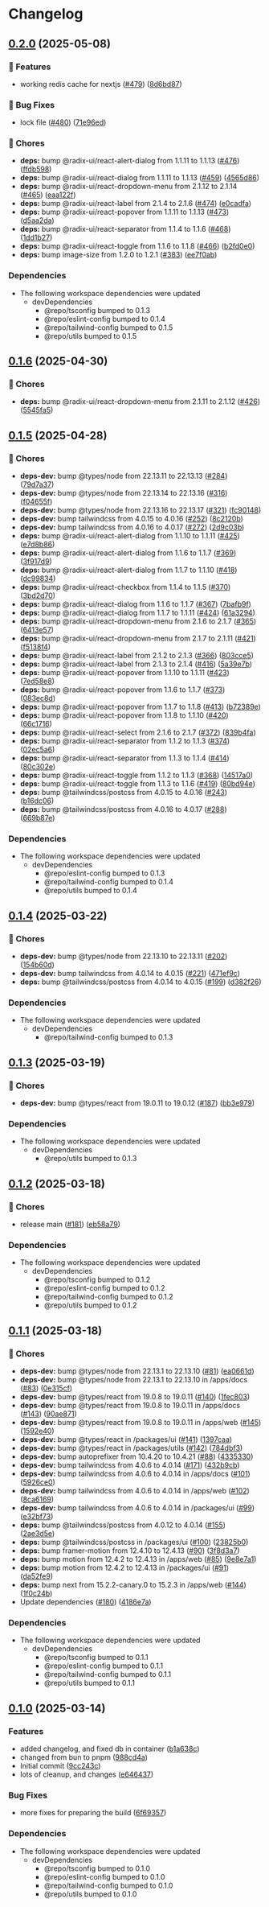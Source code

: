 # Changelog

## [0.2.0](https://github.com/CaptainPowerTurtle/teck-website-monorepo/compare/ui@v0.1.6...ui@v0.2.0) (2025-05-08)


### 🚀 Features

* working redis cache for nextjs ([#479](https://github.com/CaptainPowerTurtle/teck-website-monorepo/issues/479)) ([8d6bd87](https://github.com/CaptainPowerTurtle/teck-website-monorepo/commit/8d6bd87dc58a0de47a7a4d963511fef222abd693))


### 🐛 Bug Fixes

* lock file ([#480](https://github.com/CaptainPowerTurtle/teck-website-monorepo/issues/480)) ([71e96ed](https://github.com/CaptainPowerTurtle/teck-website-monorepo/commit/71e96ed9a2d560ba38a52a24b3364733e7564250))


### 🧹 Chores

* **deps:** bump @radix-ui/react-alert-dialog from 1.1.11 to 1.1.13 ([#476](https://github.com/CaptainPowerTurtle/teck-website-monorepo/issues/476)) ([ffdb598](https://github.com/CaptainPowerTurtle/teck-website-monorepo/commit/ffdb5987814a7260c938c03a9eb86258c7ba035a))
* **deps:** bump @radix-ui/react-dialog from 1.1.11 to 1.1.13 ([#459](https://github.com/CaptainPowerTurtle/teck-website-monorepo/issues/459)) ([4565d86](https://github.com/CaptainPowerTurtle/teck-website-monorepo/commit/4565d8629c3389d09cba0d0a703b86f03dd53ca6))
* **deps:** bump @radix-ui/react-dropdown-menu from 2.1.12 to 2.1.14 ([#465](https://github.com/CaptainPowerTurtle/teck-website-monorepo/issues/465)) ([eaa122f](https://github.com/CaptainPowerTurtle/teck-website-monorepo/commit/eaa122f40b0c3e9e9659413f9279c1e1aa3dc85d))
* **deps:** bump @radix-ui/react-label from 2.1.4 to 2.1.6 ([#474](https://github.com/CaptainPowerTurtle/teck-website-monorepo/issues/474)) ([e0cadfa](https://github.com/CaptainPowerTurtle/teck-website-monorepo/commit/e0cadfa303cc4fe63663c6901d1a116609a7f3e5))
* **deps:** bump @radix-ui/react-popover from 1.1.11 to 1.1.13 ([#473](https://github.com/CaptainPowerTurtle/teck-website-monorepo/issues/473)) ([d5aa2da](https://github.com/CaptainPowerTurtle/teck-website-monorepo/commit/d5aa2da0ebdacbd0a694ea0ec7f6a5426714540a))
* **deps:** bump @radix-ui/react-separator from 1.1.4 to 1.1.6 ([#468](https://github.com/CaptainPowerTurtle/teck-website-monorepo/issues/468)) ([1dd1b27](https://github.com/CaptainPowerTurtle/teck-website-monorepo/commit/1dd1b277d551148da42ec862ca9730f900d751c9))
* **deps:** bump @radix-ui/react-toggle from 1.1.6 to 1.1.8 ([#466](https://github.com/CaptainPowerTurtle/teck-website-monorepo/issues/466)) ([b2fd0e0](https://github.com/CaptainPowerTurtle/teck-website-monorepo/commit/b2fd0e0903b466c47ae0da9f1bf281c430615e93))
* **deps:** bump image-size from 1.2.0 to 1.2.1 ([#383](https://github.com/CaptainPowerTurtle/teck-website-monorepo/issues/383)) ([ee7f0ab](https://github.com/CaptainPowerTurtle/teck-website-monorepo/commit/ee7f0ab98ec2f57fb26da2942d83ec768bc4da3e))


### Dependencies

* The following workspace dependencies were updated
  * devDependencies
    * @repo/tsconfig bumped to 0.1.3
    * @repo/eslint-config bumped to 0.1.4
    * @repo/tailwind-config bumped to 0.1.5
    * @repo/utils bumped to 0.1.5

## [0.1.6](https://github.com/CaptainPowerTurtle/teck-website-monorepo/compare/ui@v0.1.5...ui@v0.1.6) (2025-04-30)


### 🧹 Chores

* **deps:** bump @radix-ui/react-dropdown-menu from 2.1.11 to 2.1.12 ([#426](https://github.com/CaptainPowerTurtle/teck-website-monorepo/issues/426)) ([5545fa5](https://github.com/CaptainPowerTurtle/teck-website-monorepo/commit/5545fa5be0defa6f0885d43fa430d9b38575ee0d))

## [0.1.5](https://github.com/CaptainPowerTurtle/teck-website-monorepo/compare/ui@v0.1.4...ui@v0.1.5) (2025-04-28)


### 🧹 Chores

* **deps-dev:** bump @types/node from 22.13.11 to 22.13.13 ([#284](https://github.com/CaptainPowerTurtle/teck-website-monorepo/issues/284)) ([79d7a37](https://github.com/CaptainPowerTurtle/teck-website-monorepo/commit/79d7a379667c16515b2312b80bd01d7ff0550702))
* **deps-dev:** bump @types/node from 22.13.14 to 22.13.16 ([#316](https://github.com/CaptainPowerTurtle/teck-website-monorepo/issues/316)) ([f04655f](https://github.com/CaptainPowerTurtle/teck-website-monorepo/commit/f04655f9bf4889513c385be52a837ac290847a77))
* **deps-dev:** bump @types/node from 22.13.16 to 22.13.17 ([#321](https://github.com/CaptainPowerTurtle/teck-website-monorepo/issues/321)) ([fc90148](https://github.com/CaptainPowerTurtle/teck-website-monorepo/commit/fc901483068f807f6b9e7c94f6c1afbd3ca7dd14))
* **deps-dev:** bump tailwindcss from 4.0.15 to 4.0.16 ([#252](https://github.com/CaptainPowerTurtle/teck-website-monorepo/issues/252)) ([8c2120b](https://github.com/CaptainPowerTurtle/teck-website-monorepo/commit/8c2120bf4a7ac137586a589a1d24af4073925276))
* **deps-dev:** bump tailwindcss from 4.0.16 to 4.0.17 ([#272](https://github.com/CaptainPowerTurtle/teck-website-monorepo/issues/272)) ([2d9c03b](https://github.com/CaptainPowerTurtle/teck-website-monorepo/commit/2d9c03b67c8ea5430c1723514812bf4c71916c8b))
* **deps:** bump @radix-ui/react-alert-dialog from 1.1.10 to 1.1.11 ([#425](https://github.com/CaptainPowerTurtle/teck-website-monorepo/issues/425)) ([e7d8b86](https://github.com/CaptainPowerTurtle/teck-website-monorepo/commit/e7d8b8632583ae7c30eaa2df602206c78442dc61))
* **deps:** bump @radix-ui/react-alert-dialog from 1.1.6 to 1.1.7 ([#369](https://github.com/CaptainPowerTurtle/teck-website-monorepo/issues/369)) ([3f917d9](https://github.com/CaptainPowerTurtle/teck-website-monorepo/commit/3f917d96110d246d0370d8e107d399a9d3f54453))
* **deps:** bump @radix-ui/react-alert-dialog from 1.1.7 to 1.1.10 ([#418](https://github.com/CaptainPowerTurtle/teck-website-monorepo/issues/418)) ([dc99834](https://github.com/CaptainPowerTurtle/teck-website-monorepo/commit/dc998344a9fe4df80825fd1298d302bb987da255))
* **deps:** bump @radix-ui/react-checkbox from 1.1.4 to 1.1.5 ([#370](https://github.com/CaptainPowerTurtle/teck-website-monorepo/issues/370)) ([3bd2d70](https://github.com/CaptainPowerTurtle/teck-website-monorepo/commit/3bd2d70f5200beb7f9b3977f69742a821e1cf9b1))
* **deps:** bump @radix-ui/react-dialog from 1.1.6 to 1.1.7 ([#367](https://github.com/CaptainPowerTurtle/teck-website-monorepo/issues/367)) ([7bafb9f](https://github.com/CaptainPowerTurtle/teck-website-monorepo/commit/7bafb9fd3f2ecc645c9e73c60ea5725bd2c91e2b))
* **deps:** bump @radix-ui/react-dialog from 1.1.7 to 1.1.11 ([#424](https://github.com/CaptainPowerTurtle/teck-website-monorepo/issues/424)) ([61a3294](https://github.com/CaptainPowerTurtle/teck-website-monorepo/commit/61a32946992289b54b2609f6e10825a2b0a9dd5c))
* **deps:** bump @radix-ui/react-dropdown-menu from 2.1.6 to 2.1.7 ([#365](https://github.com/CaptainPowerTurtle/teck-website-monorepo/issues/365)) ([6413e57](https://github.com/CaptainPowerTurtle/teck-website-monorepo/commit/6413e57a043b63e0433b5d5ef6d6ca19dd536229))
* **deps:** bump @radix-ui/react-dropdown-menu from 2.1.7 to 2.1.11 ([#421](https://github.com/CaptainPowerTurtle/teck-website-monorepo/issues/421)) ([f5138f4](https://github.com/CaptainPowerTurtle/teck-website-monorepo/commit/f5138f4bfb46611b0ae5b74fd1786b395a60c734))
* **deps:** bump @radix-ui/react-label from 2.1.2 to 2.1.3 ([#366](https://github.com/CaptainPowerTurtle/teck-website-monorepo/issues/366)) ([803cce5](https://github.com/CaptainPowerTurtle/teck-website-monorepo/commit/803cce57452f6610c2a2ca2ef519acf4e15d8a70))
* **deps:** bump @radix-ui/react-label from 2.1.3 to 2.1.4 ([#416](https://github.com/CaptainPowerTurtle/teck-website-monorepo/issues/416)) ([5a39e7b](https://github.com/CaptainPowerTurtle/teck-website-monorepo/commit/5a39e7bedcc7c3be9ca611ab598ee980d0d38f36))
* **deps:** bump @radix-ui/react-popover from 1.1.10 to 1.1.11 ([#423](https://github.com/CaptainPowerTurtle/teck-website-monorepo/issues/423)) ([7ed58e8](https://github.com/CaptainPowerTurtle/teck-website-monorepo/commit/7ed58e83c650ae5ccb65815bc21fd241d34b7599))
* **deps:** bump @radix-ui/react-popover from 1.1.6 to 1.1.7 ([#373](https://github.com/CaptainPowerTurtle/teck-website-monorepo/issues/373)) ([083ec8d](https://github.com/CaptainPowerTurtle/teck-website-monorepo/commit/083ec8d41cd3376b74d23e8f37e5ba18ef74aba2))
* **deps:** bump @radix-ui/react-popover from 1.1.7 to 1.1.8 ([#413](https://github.com/CaptainPowerTurtle/teck-website-monorepo/issues/413)) ([b72389e](https://github.com/CaptainPowerTurtle/teck-website-monorepo/commit/b72389e01ee367cdbfc29be71630a6466a81243b))
* **deps:** bump @radix-ui/react-popover from 1.1.8 to 1.1.10 ([#420](https://github.com/CaptainPowerTurtle/teck-website-monorepo/issues/420)) ([66c1716](https://github.com/CaptainPowerTurtle/teck-website-monorepo/commit/66c1716380d33aa8c940d97bcafa906c7ffc667d))
* **deps:** bump @radix-ui/react-select from 2.1.6 to 2.1.7 ([#372](https://github.com/CaptainPowerTurtle/teck-website-monorepo/issues/372)) ([839b4fa](https://github.com/CaptainPowerTurtle/teck-website-monorepo/commit/839b4fa19632dc3ba2f9826b1f8c9f70e31d5a98))
* **deps:** bump @radix-ui/react-separator from 1.1.2 to 1.1.3 ([#374](https://github.com/CaptainPowerTurtle/teck-website-monorepo/issues/374)) ([02ec5a6](https://github.com/CaptainPowerTurtle/teck-website-monorepo/commit/02ec5a6df1e389adbfef5323ee4947ce81d63adc))
* **deps:** bump @radix-ui/react-separator from 1.1.3 to 1.1.4 ([#414](https://github.com/CaptainPowerTurtle/teck-website-monorepo/issues/414)) ([80c302e](https://github.com/CaptainPowerTurtle/teck-website-monorepo/commit/80c302e9beac990b98b0fbbcd723cd8e3ea1afb8))
* **deps:** bump @radix-ui/react-toggle from 1.1.2 to 1.1.3 ([#368](https://github.com/CaptainPowerTurtle/teck-website-monorepo/issues/368)) ([14517a0](https://github.com/CaptainPowerTurtle/teck-website-monorepo/commit/14517a05bf49329ead78cc6f4e62787c2a213690))
* **deps:** bump @radix-ui/react-toggle from 1.1.3 to 1.1.6 ([#419](https://github.com/CaptainPowerTurtle/teck-website-monorepo/issues/419)) ([80bd94e](https://github.com/CaptainPowerTurtle/teck-website-monorepo/commit/80bd94e6f146e6ec93483b93700528cb3ad21ea7))
* **deps:** bump @tailwindcss/postcss from 4.0.15 to 4.0.16 ([#243](https://github.com/CaptainPowerTurtle/teck-website-monorepo/issues/243)) ([b16dc06](https://github.com/CaptainPowerTurtle/teck-website-monorepo/commit/b16dc0679a0f943dbe3acf34694e84e8da53478b))
* **deps:** bump @tailwindcss/postcss from 4.0.16 to 4.0.17 ([#288](https://github.com/CaptainPowerTurtle/teck-website-monorepo/issues/288)) ([669b87e](https://github.com/CaptainPowerTurtle/teck-website-monorepo/commit/669b87ef9e481dbb69a255f8cb7d56d957dc15c9))


### Dependencies

* The following workspace dependencies were updated
  * devDependencies
    * @repo/eslint-config bumped to 0.1.3
    * @repo/tailwind-config bumped to 0.1.4
    * @repo/utils bumped to 0.1.4

## [0.1.4](https://github.com/CaptainPowerTurtle/teck-website-monorepo/compare/ui@v0.1.3...ui@v0.1.4) (2025-03-22)


### 🧹 Chores

* **deps-dev:** bump @types/node from 22.13.10 to 22.13.11 ([#202](https://github.com/CaptainPowerTurtle/teck-website-monorepo/issues/202)) ([154b60d](https://github.com/CaptainPowerTurtle/teck-website-monorepo/commit/154b60d6718c5ebfece61b56aa9718f9a94f29c0))
* **deps-dev:** bump tailwindcss from 4.0.14 to 4.0.15 ([#221](https://github.com/CaptainPowerTurtle/teck-website-monorepo/issues/221)) ([471ef9c](https://github.com/CaptainPowerTurtle/teck-website-monorepo/commit/471ef9cb71ea1c7a43b0a275611c3a65e69b4772))
* **deps:** bump @tailwindcss/postcss from 4.0.14 to 4.0.15 ([#199](https://github.com/CaptainPowerTurtle/teck-website-monorepo/issues/199)) ([d382f26](https://github.com/CaptainPowerTurtle/teck-website-monorepo/commit/d382f265a2abb1bcc74ce976e91cda2f14a879b7))


### Dependencies

* The following workspace dependencies were updated
  * devDependencies
    * @repo/tailwind-config bumped to 0.1.3

## [0.1.3](https://github.com/CaptainPowerTurtle/teck-website-monorepo/compare/ui@v0.1.2...ui@v0.1.3) (2025-03-19)


### 🧹 Chores

* **deps-dev:** bump @types/react from 19.0.11 to 19.0.12 ([#187](https://github.com/CaptainPowerTurtle/teck-website-monorepo/issues/187)) ([bb3e979](https://github.com/CaptainPowerTurtle/teck-website-monorepo/commit/bb3e979746649db5e42a7f0c79cde18c1abeca14))


### Dependencies

* The following workspace dependencies were updated
  * devDependencies
    * @repo/utils bumped to 0.1.3

## [0.1.2](https://github.com/CaptainPowerTurtle/teck-website-monorepo/compare/ui@v0.1.1...ui@v0.1.2) (2025-03-18)


### 🧹 Chores

* release main ([#181](https://github.com/CaptainPowerTurtle/teck-website-monorepo/issues/181)) ([eb58a79](https://github.com/CaptainPowerTurtle/teck-website-monorepo/commit/eb58a791eca03577168c84a55ce853ccf3ed8600))


### Dependencies

* The following workspace dependencies were updated
  * devDependencies
    * @repo/tsconfig bumped to 0.1.2
    * @repo/eslint-config bumped to 0.1.2
    * @repo/tailwind-config bumped to 0.1.2
    * @repo/utils bumped to 0.1.2

## [0.1.1](https://github.com/CaptainPowerTurtle/teck-website-monorepo/compare/ui@v0.1.0...ui@v0.1.1) (2025-03-18)


### 🧹 Chores

* **deps-dev:** bump @types/node from 22.13.1 to 22.13.10 ([#81](https://github.com/CaptainPowerTurtle/teck-website-monorepo/issues/81)) ([ea0661d](https://github.com/CaptainPowerTurtle/teck-website-monorepo/commit/ea0661dc213b6e3fa44f2824b80e917d8ffc1033))
* **deps-dev:** bump @types/node from 22.13.1 to 22.13.10 in /apps/docs ([#83](https://github.com/CaptainPowerTurtle/teck-website-monorepo/issues/83)) ([0e315cf](https://github.com/CaptainPowerTurtle/teck-website-monorepo/commit/0e315cf30cc3e0f8e5ab9cb839f0c5e2935dd287))
* **deps-dev:** bump @types/react from 19.0.8 to 19.0.11 ([#140](https://github.com/CaptainPowerTurtle/teck-website-monorepo/issues/140)) ([1fec803](https://github.com/CaptainPowerTurtle/teck-website-monorepo/commit/1fec803674ed22e25351c0a33dbd4c475db1f135))
* **deps-dev:** bump @types/react from 19.0.8 to 19.0.11 in /apps/docs ([#143](https://github.com/CaptainPowerTurtle/teck-website-monorepo/issues/143)) ([90ae871](https://github.com/CaptainPowerTurtle/teck-website-monorepo/commit/90ae87160c970af9bf97901fd72c649a7caa78e4))
* **deps-dev:** bump @types/react from 19.0.8 to 19.0.11 in /apps/web ([#145](https://github.com/CaptainPowerTurtle/teck-website-monorepo/issues/145)) ([1592e40](https://github.com/CaptainPowerTurtle/teck-website-monorepo/commit/1592e40ce7f249da444c7398ada849f0fa6a7804))
* **deps-dev:** bump @types/react in /packages/ui ([#141](https://github.com/CaptainPowerTurtle/teck-website-monorepo/issues/141)) ([1397caa](https://github.com/CaptainPowerTurtle/teck-website-monorepo/commit/1397caa0c60ff31493f15e6a78e201090f941582))
* **deps-dev:** bump @types/react in /packages/utils ([#142](https://github.com/CaptainPowerTurtle/teck-website-monorepo/issues/142)) ([784dbf3](https://github.com/CaptainPowerTurtle/teck-website-monorepo/commit/784dbf3f8b694657ee5d34d20fbaffaf65dadbd9))
* **deps-dev:** bump autoprefixer from 10.4.20 to 10.4.21 ([#88](https://github.com/CaptainPowerTurtle/teck-website-monorepo/issues/88)) ([4335330](https://github.com/CaptainPowerTurtle/teck-website-monorepo/commit/43353304f38cde4d016f871ad2692c82e2cd56fc))
* **deps-dev:** bump tailwindcss from 4.0.6 to 4.0.14 ([#171](https://github.com/CaptainPowerTurtle/teck-website-monorepo/issues/171)) ([432b9cb](https://github.com/CaptainPowerTurtle/teck-website-monorepo/commit/432b9cb028d115e9e46f5b2e2ecaf16467455de5))
* **deps-dev:** bump tailwindcss from 4.0.6 to 4.0.14 in /apps/docs ([#101](https://github.com/CaptainPowerTurtle/teck-website-monorepo/issues/101)) ([5926ce0](https://github.com/CaptainPowerTurtle/teck-website-monorepo/commit/5926ce021b3fb66a252a8c7f5b8274134329ea41))
* **deps-dev:** bump tailwindcss from 4.0.6 to 4.0.14 in /apps/web ([#102](https://github.com/CaptainPowerTurtle/teck-website-monorepo/issues/102)) ([8ca6169](https://github.com/CaptainPowerTurtle/teck-website-monorepo/commit/8ca6169db42c6e084af327f1a5da602c20319b5c))
* **deps-dev:** bump tailwindcss from 4.0.6 to 4.0.14 in /packages/ui ([#99](https://github.com/CaptainPowerTurtle/teck-website-monorepo/issues/99)) ([e32bf73](https://github.com/CaptainPowerTurtle/teck-website-monorepo/commit/e32bf7321189e4c34ce33e45252c8bf29bdac068))
* **deps:** bump @tailwindcss/postcss from 4.0.12 to 4.0.14 ([#155](https://github.com/CaptainPowerTurtle/teck-website-monorepo/issues/155)) ([2ae3d5e](https://github.com/CaptainPowerTurtle/teck-website-monorepo/commit/2ae3d5e48373434dc35e5b7f11c429b7f40bebcb))
* **deps:** bump @tailwindcss/postcss in /packages/ui ([#100](https://github.com/CaptainPowerTurtle/teck-website-monorepo/issues/100)) ([23825b0](https://github.com/CaptainPowerTurtle/teck-website-monorepo/commit/23825b09b8477d5ee4addd3c4248956fecb46a12))
* **deps:** bump framer-motion from 12.4.10 to 12.4.13 ([#90](https://github.com/CaptainPowerTurtle/teck-website-monorepo/issues/90)) ([3f8d3a7](https://github.com/CaptainPowerTurtle/teck-website-monorepo/commit/3f8d3a7c09ee21f57393542ecc752cf0ed342446))
* **deps:** bump motion from 12.4.2 to 12.4.13 in /apps/web ([#85](https://github.com/CaptainPowerTurtle/teck-website-monorepo/issues/85)) ([9e8e7a1](https://github.com/CaptainPowerTurtle/teck-website-monorepo/commit/9e8e7a101e93c1922284b003fd50b22d41ab5bf2))
* **deps:** bump motion from 12.4.2 to 12.4.13 in /packages/ui ([#91](https://github.com/CaptainPowerTurtle/teck-website-monorepo/issues/91)) ([da52fe9](https://github.com/CaptainPowerTurtle/teck-website-monorepo/commit/da52fe96757e97d4d3cfb277e7d85d6209949d53))
* **deps:** bump next from 15.2.2-canary.0 to 15.2.3 in /apps/web ([#144](https://github.com/CaptainPowerTurtle/teck-website-monorepo/issues/144)) ([1f0c24b](https://github.com/CaptainPowerTurtle/teck-website-monorepo/commit/1f0c24b887ddb1a1f498a643a15b573a825cff5a))
* Update dependencies ([#180](https://github.com/CaptainPowerTurtle/teck-website-monorepo/issues/180)) ([4186e7a](https://github.com/CaptainPowerTurtle/teck-website-monorepo/commit/4186e7ab0aad40d6bc638d4ec97352721732e0af))


### Dependencies

* The following workspace dependencies were updated
  * devDependencies
    * @repo/tsconfig bumped to 0.1.1
    * @repo/eslint-config bumped to 0.1.1
    * @repo/tailwind-config bumped to 0.1.1
    * @repo/utils bumped to 0.1.1

## [0.1.0](https://github.com/CaptainPowerTurtle/teck-website-monorepo/compare/ui@v0.0.1...ui@v0.1.0) (2025-03-14)


### Features

* added changelog, and fixed db in container ([b1a638c](https://github.com/CaptainPowerTurtle/teck-website-monorepo/commit/b1a638c392ccca6fe80bb0723f5b602ace5e2e36))
* changed from bun to pnpm ([988cd4a](https://github.com/CaptainPowerTurtle/teck-website-monorepo/commit/988cd4a2e09e64eea9713c7edd043041f991edef))
* Initial commit ([9cc243c](https://github.com/CaptainPowerTurtle/teck-website-monorepo/commit/9cc243c16242a4910b53bc075e2094bd2f5837e2))
* lots of cleanup, and changes ([e646437](https://github.com/CaptainPowerTurtle/teck-website-monorepo/commit/e6464375c4eefc5fe390344b8edd41329a1b6fd2))


### Bug Fixes

* more fixes for preparing the build ([6f69357](https://github.com/CaptainPowerTurtle/teck-website-monorepo/commit/6f69357276ed4eede85ad77801ce152f658f704a))


### Dependencies

* The following workspace dependencies were updated
  * devDependencies
    * @repo/tsconfig bumped to 0.1.0
    * @repo/eslint-config bumped to 0.1.0
    * @repo/tailwind-config bumped to 0.1.0
    * @repo/utils bumped to 0.1.0

